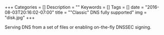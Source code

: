 +++
Categories = []
Description = ""
Keywords = []
Tags = []
date = "2016-08-03T20:16:02-07:00"
title = "\"Classic\" DNS fully supported"
img = "disk.jpg"
+++

Serving DNS from a set of files or enabling on-the-fly DNSSEC signing.
